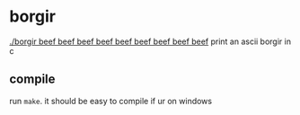 # borgir
[./borgir beef beef beef beef beef beef beef beef beef](example.png)
print an ascii borgir in c

## compile
run `make`. it should be easy to compile if ur on windows
